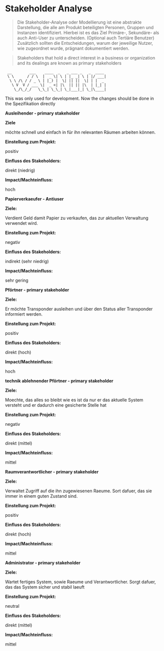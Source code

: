 # Stakeholder Analyse

> Die Stakeholder-Analyse oder Modellierung ist eine abstrakte Darstellung, die alle am Produkt beteiligten Personen, Gruppen und Instanzen identifiziert. 
> Hierbei ist es das Ziel Primäre-, Sekundäre- als auch Anti-User zu unterscheiden.
> (Optional auch Tertiäre Benutzer) Zusätzlich sollten die Entscheidungen, warum der jeweilige Nutzer, wie zugeordnet wurde, prägnant dokumentiert werden.

> Stakeholders that hold a direct interest in a business or organization and its dealings are known as primary stakeholders

```
 __        ___    ____  _   _ ___ _   _  ____ 
 \ \      / / \  |  _ \| \ | |_ _| \ | |/ ___|
  \ \ /\ / / _ \ | |_) |  \| || ||  \| | |  _ 
   \ V  V / ___ \|  _ <| |\  || || |\  | |_| |
    \_/\_/_/   \_\_| \_\_| \_|___|_| \_|\____|
```

This was only used for development.
Now the changes should be done in the Spezifikation directly

__**Ausleihender  - primary stakeholder**__

__Ziele__

möchte schnell und einfach in für ihn relevanten Räumen arbeiten können. 

__Einstellung zum Projekt:__

positiv

__Einfluss des Stakeholders:__

direkt (niedrig)

__Impact/Machteinfluss:__

hoch

__**Papierverkaeufer  - Antiuser**__

__Ziele:__

Verdient Geld damit Papier zu verkaufen, das zur aktuellen Verwaltung verwendet wird.

__Einstellung zum Projekt:__

negativ

__Einfluss des Stakeholders:__

indirekt (sehr niedrig)

__Impact/Machteinfluss:__

sehr gering

__**Pförtner - primary stakeholder**__

__Ziele:__

Er möchte Transponder ausleihen und über den Status aller Transponder informiert werden.

__Einstellung zum Projekt:__

positiv

__Einfluss des Stakeholders:__

direkt (hoch)

__Impact/Machteinfluss:__

hoch

__**technik ablehnender Pförtner - primary stakeholder**__

__Ziele:__

Moechte, das alles so bleibt wie es ist da nur er das aktuelle System versteht und er dadurch eine gesicherte Stelle hat

__Einstellung zum Projekt:__

negativ

__Einfluss des Stakeholders:__

direkt (mittel)

__Impact/Machteinfluss:__

mittel

__**Raumverantwortlicher - primary stakeholder**__

__Ziele:__

Verwaltet Zugriff auf die ihn zugewiesenen Raeume.
Sort dafuer, das sie immer in einem guten Zustand sind.

__Einstellung zum Projekt:__

positiv

__Einfluss des Stakeholders:__

direkt (hoch)

__Impact/Machteinfluss:__

mittel

__**Administrator - primary stakeholder**__

__Ziele:__

Wartet fertiges System,
sowie Raeume und Verantwortlicher.
Sorgt dafuer, das das System sicher und stabil laeuft

__Einstellung zum Projekt:__

neutral

__Einfluss des Stakeholders:__

direkt (mittel)

__Impact/Machteinfluss:__

mittel


